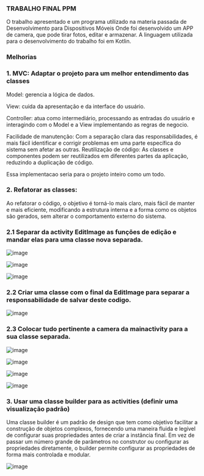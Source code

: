 

### TRABALHO FINAL PPM ###

O trabalho apresentado e um programa utilizado na materia passada de  Desenvolvimento para Dispositivos Móveis
Onde foi desenvolvido um APP de camera, que pode tirar fotos, editar e armazenar.
A linguagem utilizada para o desenvolvimento do trabalho foi em Kotlin.


### Melhorias ###

### 1. MVC: Adaptar o projeto para um melhor entendimento das classes ###

Model: gerencia a lógica de dados.

View: cuida da apresentação e da interface do usuário.

Controller: atua como intermediário, processando as entradas do usuário e interagindo com o Model e a View implementando as regras de negocio.

Facilidade de manutenção: Com a separação clara das responsabilidades, é mais fácil identificar e corrigir problemas em uma parte específica do sistema sem afetar as outras.
Reutilização de código: As classes e componentes podem ser reutilizados em diferentes partes da aplicação, reduzindo a duplicação de código.

Essa implementacao seria para o projeto inteiro como um todo.

### 2. Refatorar as classes: ###

Ao refatorar o código, o objetivo é torná-lo mais claro, mais fácil de manter e mais eficiente, modificando a estrutura interna e a forma como os objetos são gerados, sem alterar o comportamento externo do sistema.

### 2.1 Separar da activity EditImage as funções de edição e mandar elas para uma classe nova separada. ###


![image](https://github.com/user-attachments/assets/003703bd-0a1d-4cd8-b195-7c39f28f63e7)


![image](https://github.com/user-attachments/assets/73b44087-adf4-4702-95fc-7d65bcfd1ff6)


![image](https://github.com/user-attachments/assets/37067d2f-5a34-4505-81bd-abc439004ef9)

 
### 2.2 Criar uma classe com o final da EditImage para separar a responsabilidade de salvar deste codigo. ###

![image](https://github.com/user-attachments/assets/e46ba4ec-42e9-43af-b731-96218d24b437)


 
### 2.3 Colocar tudo pertinente a camera da mainactivity para a sua classe separada.  ###


![image](https://github.com/user-attachments/assets/3cda26cf-22e6-4630-a3f8-a9cb8649baa4)


![image](https://github.com/user-attachments/assets/cda94692-2d24-4184-a69a-7cae4248b558)


![image](https://github.com/user-attachments/assets/5dd2437b-f861-47fd-965e-5ac4d99adc9d)


![image](https://github.com/user-attachments/assets/abaec07b-e2bc-4fbc-b3fc-13d64a4c40a0)


### 3. Usar uma classe builder para as activities (definir uma visualização padrão) ###


Uma classe builder é um padrão de design que tem como objetivo facilitar a construção de objetos complexos, fornecendo uma maneira fluida e legível de configurar suas propriedades antes de criar a instância final. Em vez de passar um número grande de parâmetros no construtor ou configurar as propriedades diretamente, o builder permite configurar as propriedades de forma mais controlada e modular.

![image](https://github.com/user-attachments/assets/3835d261-90c6-441a-adff-c3526212ec32)
